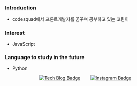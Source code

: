 ### Introduction
- codesquad에서 프론트개발자를 꿈꾸며 공부하고 있는 코린이

### Interest
- JavaScript

### Language to study in the future
- Python



<div align=center>
  
[![Tech Blog Badge](http://img.shields.io/badge/-Tech%20blog-black?style=flat-square&logo=github&link=https://dudn1933.github.io/)](https://dudn1933.github.io/)&nbsp;&nbsp;&nbsp;&nbsp;&nbsp;&nbsp;&nbsp;&nbsp;[![Instagram Badge](https://img.shields.io/badge/-Instagram-dd2a7b?style=flat-square&logo=instagram&logoColor=white&link=https://www.instagram.com/i_hangeul/)](https://www.instagram.com/i_hangeul/) 

 </div>
